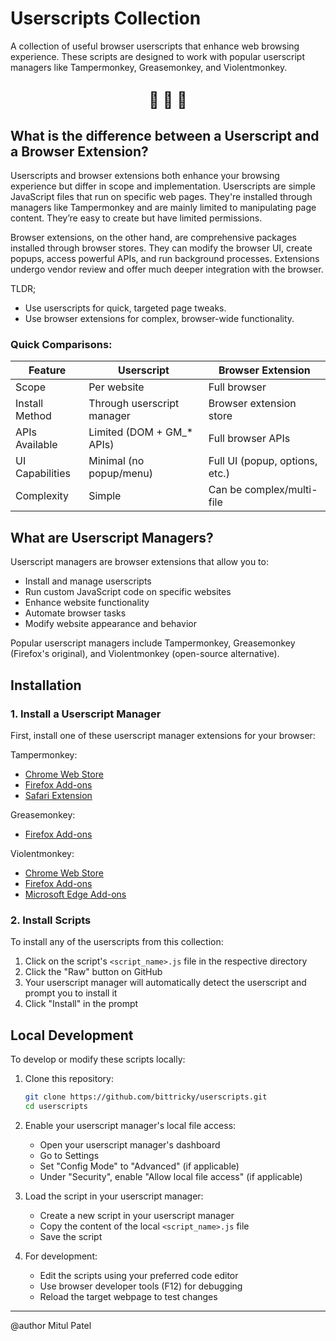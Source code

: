 # Userscripts Collection

A collection of useful browser userscripts that enhance web browsing experience. These scripts are designed to work with popular userscript managers like Tampermonkey, Greasemonkey, and Violentmonkey.

## <center> <big> <b> 🙈 🙉 🙊 </b> </big> </center>

## What is the difference between a Userscript and a Browser Extension?

Userscripts and browser extensions both enhance your browsing experience but differ in scope and implementation.
Userscripts are simple JavaScript files that run on specific web pages. They're installed through managers like Tampermonkey and are mainly limited to manipulating page content. They’re easy to create but have limited permissions.

Browser extensions, on the other hand, are comprehensive packages installed through browser stores. They can modify the browser UI, create popups, access powerful APIs, and run background processes. Extensions undergo vendor review and offer much deeper integration with the browser.

TLDR;
- Use userscripts for quick, targeted page tweaks.
- Use browser extensions for complex, browser-wide functionality.

### Quick Comparisons:

| Feature | Userscript | Browser Extension |
| --- | --- | --- |
| Scope | Per website | Full browser |
| Install Method | Through userscript manager | Browser extension store |
| APIs Available | Limited (DOM + GM_* APIs) | Full browser APIs |
| UI Capabilities | Minimal (no popup/menu) | Full UI (popup, options, etc.) |
| Complexity | Simple | Can be complex/multi-file |

## What are Userscript Managers?

Userscript managers are browser extensions that allow you to:

- Install and manage userscripts
- Run custom JavaScript code on specific websites
- Enhance website functionality
- Automate browser tasks
- Modify website appearance and behavior

Popular userscript managers include Tampermonkey, Greasemonkey (Firefox's original), and Violentmonkey (open-source alternative).

## Installation

### 1. Install a Userscript Manager

First, install one of these userscript manager extensions for your browser:

Tampermonkey:
- [Chrome Web Store](https://chrome.google.com/webstore/detail/tampermonkey/dhdgffkkebhmkfjojejmpbldmpobfkfo)
- [Firefox Add-ons](https://addons.mozilla.org/en-US/firefox/addon/tampermonkey/)
- [Safari Extension](https://apps.apple.com/app/tampermonkey/id1482490089)

Greasemonkey:
- [Firefox Add-ons](https://addons.mozilla.org/en-US/firefox/addon/greasemonkey/)

Violentmonkey:
- [Chrome Web Store](https://chrome.google.com/webstore/detail/violentmonkey/jinjaccalgkegednnccohejagnlnfdag)
- [Firefox Add-ons](https://addons.mozilla.org/en-US/firefox/addon/violentmonkey/)
- [Microsoft Edge Add-ons](https://microsoftedge.microsoft.com/addons/detail/violentmonkey/eeagobfjdenkkddmbclomhiblgggliao)

### 2. Install Scripts

To install any of the userscripts from this collection:

1. Click on the script's `<script_name>.js` file in the respective directory
2. Click the "Raw" button on GitHub
3. Your userscript manager will automatically detect the userscript and prompt you to install it
4. Click "Install" in the prompt

## Local Development

To develop or modify these scripts locally:

1. Clone this repository:
   ```bash
   git clone https://github.com/bittricky/userscripts.git
   cd userscripts
   ```

2. Enable your userscript manager's local file access:
   - Open your userscript manager's dashboard
   - Go to Settings
   - Set "Config Mode" to "Advanced" (if applicable)
   - Under "Security", enable "Allow local file access" (if applicable)

3. Load the script in your userscript manager:
   - Create a new script in your userscript manager
   - Copy the content of the local `<script_name>.js` file
   - Save the script

4. For development:
   - Edit the scripts using your preferred code editor
   - Use browser developer tools (F12) for debugging
   - Reload the target webpage to test changes

---
@author Mitul Patel
